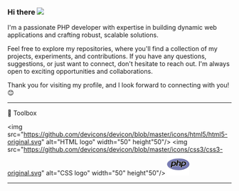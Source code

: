 ### Hi there <img src="https://raw.githubusercontent.com/MartinHeinz/MartinHeinz/master/wave.gif" width="30px">

I'm a passionate PHP developer with expertise in building dynamic web applications and crafting robust, scalable solutions.

Feel free to explore my repositories, where you'll find a collection of my projects, experiments, and contributions. 
If you have any questions, suggestions, or just want to connect, don't hesitate to reach out. I'm always open to exciting opportunities and collaborations.

Thank you for visiting my profile, and I look forward to connecting with you! 😊

---

🧰 Toolbox

<img src="https://github.com/devicons/devicon/blob/master/icons/html5/html5-original.svg" alt="HTML logo" width="50" height"50"/> <img src="https://github.com/devicons/devicon/blob/master/icons/css3/css3-original.svg" alt="CSS logo" width="50" height"50"/> <img src="https://github.com/devicons/devicon/blob/master/icons/php/php-original.svg" alt="PHP Logo" width="50" height="50"/> 

---

